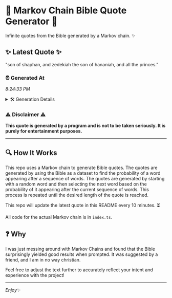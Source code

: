 # 📖 Markov Chain Bible Quote Generator 📖

Infinite quotes from the Bible generated by a Markov chain. ✨

## ✨ Latest Quote ✨
"son of shaphan, and zedekiah the son of hananiah, and all the princes."

### ⏰ Generated At
*8:24:33 PM*

<details>
    <summary>🛠️ Generation Details</summary>
    <p>
        <strong>🌱 Seed:</strong> son<br>
        <strong>🔄 Iterations:</strong> 12<br>
        <strong>📜 Context History:</strong><br>[ son ]: of<br>[ son, of ]: shaphan,<br>[ son, of, shaphan, ]: and<br>[ son, of, shaphan,, and ]: zedekiah<br>[ son, of, shaphan,, and, zedekiah ]: the<br>[ son, of, shaphan,, and, zedekiah, the ]: son<br>[ of, shaphan,, and, zedekiah, the, son ]: of<br>[ shaphan,, and, zedekiah, the, son, of ]: hananiah,<br>[ and, zedekiah, the, son, of, hananiah, ]: and<br>[ zedekiah, the, son, of, hananiah,, and ]: all<br>[ the, son, of, hananiah,, and, all ]: the<br>[ son, of, hananiah,, and, all, the ]: princes.<br>
    </p>
</details>

### ⚠️ Disclaimer ⚠️
**This quote is generated by a program and is not to be taken seriously. It is purely for entertainment purposes.**

---

## 🔍 How It Works

This repo uses a Markov chain to generate Bible quotes. The quotes are generated by using the Bible as a dataset to find the probability of a word appearing after a sequence of words. The quotes are generated by starting with a random word and then selecting the next word based on the probability of it appearing after the current sequence of words. This process is repeated until the desired length of the quote is reached.

This repo will update the latest quote in this README every 10 minutes. ⏳

All code for the actual Markov chain is in `index.ts`.

## ❓ Why

I was just messing around with Markov Chains and found that the Bible surprisingly yielded good results when prompted. 
It was suggested by a friend, and I am in no way christian.

Feel free to adjust the text further to accurately reflect your intent and experience with the project!

---

*Enjoy*✨
